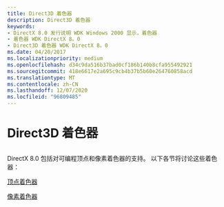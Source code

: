 ```yaml
---
title: Direct3D 着色器
description: Direct3D 着色器
keywords:
- DirectX 8.0 发行说明 WDK Windows 2000 显示，着色器
- 着色器 WDK DirectX 8。0
- Direct3D 着色器 WDK DirectX 8。0
ms.date: 04/20/2017
ms.localizationpriority: medium
ms.openlocfilehash: d34c9da516b37bad0cf186b140b8cfa955492921
ms.sourcegitcommit: 418e6617e2a695c9cb4b37b5b60e264760858acd
ms.translationtype: MT
ms.contentlocale: zh-CN
ms.lasthandoff: 12/07/2020
ms.locfileid: "96809485"
---
```

# <a name="direct3d-shaders"></a>Direct3D 着色器


## <span id="ddk_direct3d_shaders_gg"></span><span id="DDK_DIRECT3D_SHADERS_GG"></span>


DirectX 8.0 包括对可编程顶点和像素着色器的支持。 以下各节将讨论这些着色器：

[顶点着色器](vertex-shaders.md)

[像素着色器](pixel-shaders.md)

 

 





